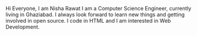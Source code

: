 Hi Everyone, I am Nisha Rawat I am a Computer Science Engineer, currently living in Ghaziabad. I always look forward to learn new things and getting involved in open source. I code in HTML and I am interested in Web Development.

<!--
**codewithnisharawat/codewithnisharawat** is a ✨ _special_ ✨ repository because its `README.md` (this file) appears on your GitHub profile.

Here are some ideas to get you started:

- 🔭 I’m currently working on ...
- 🌱 I’m currently learning ...HTML, CSS
- 👯 I’m looking to collaborate on ...
- 🤔 I’m looking for help with ...
- 💬 Ask me about ...
- 📫 How to reach me: ...
- 😄 Pronouns: ...
- ⚡ Fun fact: ...
-->
